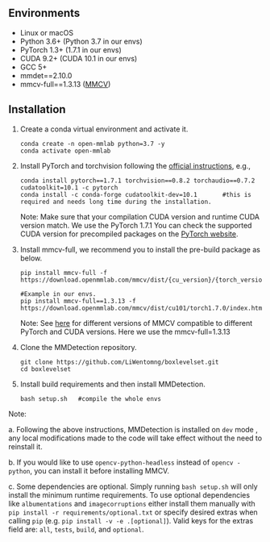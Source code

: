 ## Environments

- Linux or macOS
- Python 3.6+  (Python 3.7 in our envs)
- PyTorch 1.3+ (1.7.1 in our envs)
- CUDA 9.2+ (CUDA 10.1 in our envs)
- GCC 5+
- mmdet==2.10.0
- mmcv-full==1.3.13 ([MMCV](https://mmcv.readthedocs.io/en/latest/#installation))

## Installation

1. Create a conda virtual environment and activate it.

    ```shell
    conda create -n open-mmlab python=3.7 -y
    conda activate open-mmlab
    ```

2. Install PyTorch and torchvision following the [official instructions](https://pytorch.org/), e.g.,
    
    ```shell
    conda install pytorch==1.7.1 torchvision==0.8.2 torchaudio==0.7.2 cudatoolkit=10.1 -c pytorch
    conda install -c conda-forge cudatoolkit-dev=10.1       #this is required and needs long time during the installation. 
   ```
    Note: Make sure that your compilation CUDA version and runtime CUDA version match. We use the PyTorch 1.7.1
    You can check the supported CUDA version for precompiled packages on the [PyTorch website](https://pytorch.org/).


3. Install mmcv-full, we recommend you to install the pre-build package as below.

    ```shell
    pip install mmcv-full -f https://download.openmmlab.com/mmcv/dist/{cu_version}/{torch_version}/index.html
    
    #Example in our envs.
    pip install mmcv-full==1.3.13 -f https://download.openmmlab.com/mmcv/dist/cu101/torch1.7.0/index.html
   ```
    Note: See [here](https://github.com/open-mmlab/mmcv#install-with-pip) for different versions of MMCV compatible to different PyTorch and CUDA versions.
    Here we use the mmcv-full=1.3.13

4. Clone the MMDetection repository.

    ```shell
    git clone https://github.com/LiWentomng/boxlevelset.git
    cd boxlevelset
    ```

5. Install build requirements and then install MMDetection.

    ```shell
    bash setup.sh   #compile the whole envs 
    ```

Note:

a. Following the above instructions, MMDetection is installed on `dev` mode
, any local modifications made to the code will take effect without the need to reinstall it.

b. If you would like to use `opencv-python-headless` instead of `opencv
-python`,
you can install it before installing MMCV.

c. Some dependencies are optional. Simply running `bash setup.sh` will
 only install the minimum runtime requirements. To use optional dependencies like `albumentations` and `imagecorruptions` either install them manually with `pip install -r requirements/optional.txt` or specify desired extras when calling `pip` (e.g. `pip install -v -e .[optional]`). Valid keys for the extras field are: `all`, `tests`, `build`, and `optional`.


